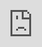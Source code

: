 <!-- .slide: data-background="#E6F7FF" -->

# QC4EO Use Cases <!-- .element: class="r-fit-text" -->

---

<!-- .slide: data-background-transition="slide" data-background="https://www.esa.int/var/esa/storage/images/esa_multimedia/images/2020/11/interior_of_ibm_s_quantum_computer/22347919-1-eng-GB/Interior_of_IBM_s_quantum_computer.jpg" -->

<font size="5" style="color: #3270e8">USE CASE I</font> <!-- .element: class="r-fit-text" -->

---
<section data-transition="none">

## Data source <!-- .element: class="r-fit-text" -->
</section>

<section data-transition="none">

  <iframe style="position:fixed; top:0; left:0; bottom:0; right:0; width:100%; height:100%; border:none; margin:0; padding:0; overflow:hidden; z-index:999999;" src="https://www.youtube.com/embed/KcqxHWB2PaQ?si=Paa0CqPEWk7m9SUf" title="YouTube video player" frameborder="0" allow="accelerometer; autoplay; clipboard-write; encrypted-media; gyroscope; picture-in-picture; web-share" referrerpolicy="strict-origin-when-cross-origin" allowfullscreen></iframe>

</section>

<section data-transition="none">

<!-- .slide: data-background-transition="slide" data-background="https://github.com/phelber/EuroSAT/raw/master/eurosat_overview_small.jpg?raw=true" -->

<font size="5" style="color: #fffafa">EuroSAT</font> <!-- .element: class="r-fit-text" -->

</section>

<section data-transition="none">

SLIDE 1.3

</section>

---

<!-- .slide: data-background-transition="slide" data-background="https://www.esa.int/var/esa/storage/images/esa_multimedia/images/2020/11/interior_of_ibm_s_quantum_computer/22347919-1-eng-GB/Interior_of_IBM_s_quantum_computer.jpg" -->

<font size="5" style="color: #3270e8">USE CASE II</font> <!-- .element: class="r-fit-text" -->

---

<section data-transition="none">

</section>

<section data-transition="none">

SLIDE 2.2

</section>

<section data-transition="none">

SLIDE 2.3

</section>

---